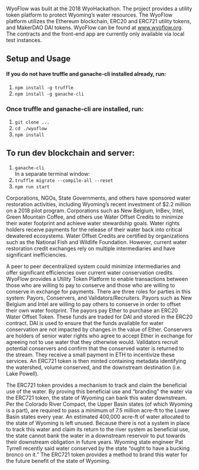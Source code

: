 WyoFlow was built at the 2018 WyoHackathon. The project provides a utility token platform to protect Wyoming’s water resources. The WyoFlow platform utilizes the Ethereum blockchain, ERC20 and ERC721 utility tokens, and MakerDAO DAI tokens. WyoFlow can be found at www.wyoflow.org. The contracts and the front-end app are currently only available via local test instances.

## Setup and Usage

#### If you do not have truffle and ganache-cli installed already, run:
1. ```npm install -g truffle```
2. ```npm install -g ganache-cli```

### Once truffle and ganache-cli are installed, run:
1. `git clone ...`
2. `cd ./wyoflow`
3. `npm install`

## To run dev blockchain and server:
1. `ganache-cli`  
In a separate terminal window: 
2. `truffle migrate --compile-all --reset`
3. `npm run start`

Corporations, NGOs, State Governments, and others have sponsored water restoration activities, including Wyoming’s recent investment of $2.2 million on a 2018 pilot program. Corporations such as New Belgium, InBev, Intel, Green Mountain Coffee, and others use Water Offset Credits to minimize their water footprint and achieve water stewardship goals. Water rights holders receive payments for the release of their water back into critical dewatered ecosystems. Water Offset Credits are certified by organizations such as the National Fish and Wildlife Foundation. However, current water restoration credit exchanges rely on multiple intermediaries and have significant inefficiencies.

A peer to peer decentralized system could minimize intermediaries and offer significant efficiencies over current water conservation credits. WyoFlow provides a Utility Token Platform to enable transactions between those who are willing to pay to conserve and those who are willing to conserve in exchange for payments. There are three roles for parties in this system: Payors, Conservers, and Validators/Recruiters. Payors such as New Belgium and Intel are willing to pay others to conserve in order to offset their own water footprint. The payors pay Ether to purchase an ERC20 Water Offset Token. These funds are traded for DAI and stored in the ERC20 contract. DAI is used to ensure that the funds available for water conservation are not impacted by changes in the value of Ether. Conservers are holders of senior water rights who agree to accept Ether in exchange for agreeing not to use water that they otherwise would. Validators recruit potential conservers and confirm that the conserved water is returned to the stream. They receive a small payment in ETH to incentivize these services. An ERC721 token is then minted containing metadata identifying the watershed, volume conserved, and the downstream destination (i.e. Lake Powell).

The ERC721 token provides a mechanism to track and claim the beneficial use of the water. By proving this beneficial use and “branding” the water via the ERC721 token, the state of Wyoming can bank this water downstream. Per the Colorado River Compact, the Upper Basin states (of which Wyoming is a part), are required to pass a minimum of 7.5 million acre-ft to the Lower Basin states every year. An estimated 400,000 acre-ft of water allocated to the state of Wyoming is left unused. Because there is not a system in place to track this water and claim its return to the river system as beneficial use, the state cannot bank the water in a downstream reservoir to put towards their downstream obligation in future years. Wyoming state engineer Pat Tyrrell recently said water conserved by the state “ought to have a bucking bronco on it.” The ERC721 token provides a method to brand this water for the future benefit of the state of Wyoming.
